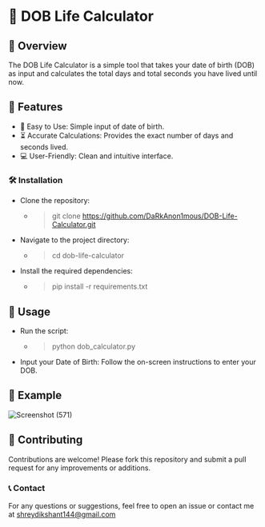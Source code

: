 # 📅 DOB Life Calculator
 
 

## 📖 Overview
The DOB Life Calculator is a simple tool that takes your date of birth (DOB) as input and calculates the total days and total seconds you have lived until now.

## 🚀 Features
- 🌟 Easy to Use: Simple input of date of birth.
- ⏳ Accurate Calculations: Provides the exact number of days and seconds lived.
- 💻 User-Friendly: Clean and intuitive interface.

### 🛠️ Installation
- Clone the repository:
  
    - > git clone https://github.com/DaRkAnon1mous/DOB-Life-Calculator.git
- Navigate to the project directory:
  
  - > cd dob-life-calculator

- Install the required dependencies:

   - > pip install -r requirements.txt

## 🎯 Usage
- Run the script:
   - > python dob_calculator.py
- Input your Date of Birth:
Follow the on-screen instructions to enter your DOB.

## 📝 Example
![Screenshot (571)](https://github.com/user-attachments/assets/a3f9b642-2e19-4ae7-a851-4b6aed8ec4d7)

## 🧩 Contributing
Contributions are welcome! Please fork this repository and submit a pull request for any improvements or additions.


### 📞 Contact
For any questions or suggestions, feel free to open an issue or contact me at shreydikshant144@gmail.com


